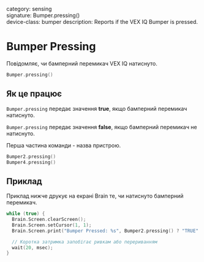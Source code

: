 category: sensing  
signature: Bumper.pressing()  
device-class: bumper
description: Reports if the VEX IQ Bumper is pressed.

# Bumper Pressing

Повідомляє, чи бамперний перемикач VEX IQ натиснуто.

```cpp
Bumper.pressing()
```

## Як це працює

`Bumper.pressing` передає значення **true**, якщо бамперний перемикач натиснуто.


`Bumper.pressing` передає значення **false**, якщо бамперний перемикач не натиснуто.

Перша частина команди - назва пристрою.

```cpp
Bumper2.pressing()
Bumper4.pressing()
```

## Приклад

Приклад нижче друкує на екрані Brain те, чи натиснуто бамперний перемикач.

```cpp
while (true) {
  Brain.Screen.clearScreen();
  Brain.Screen.setCursor(1, 1);
  Brain.Screen.print("Bumper Pressed: %s", Bumper2.pressing() ? "TRUE" : "FALSE");

  // Коротка затримка запобігає ривкам або перериванням
  wait(20, msec);
}
```

<advanced>
</advanced>
